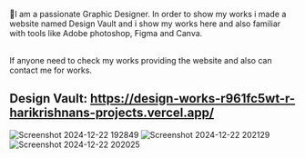 🎨I am a passionate Graphic Designer. In order to show my works i made a website named Design Vault and i show my works here and also familiar with tools like Adobe photoshop, Figma and Canva.

<br>If anyone need to check my works providing the website and also can contact me for works.

## Design Vault: https://design-works-r961fc5wt-r-harikrishnans-projects.vercel.app/
![Screenshot 2024-12-22 192849](https://github.com/user-attachments/assets/ebb43750-47ce-4bba-95e2-afdcb854f7fc)
![Screenshot 2024-12-22 202129](https://github.com/user-attachments/assets/b479144d-fe98-40c4-8555-adf26353bb77)
![Screenshot 2024-12-22 202025](https://github.com/user-attachments/assets/de96055c-4ef5-4cc0-85d2-80ee31e82ba8)

